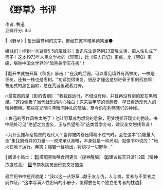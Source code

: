 # 《野草》书评

作者: 鲁迅  
豆瓣评分: 9.5  



📖《野草》| 鲁迅最锋利的文字，都藏在这本暗黑诗集里🌑

姐妹们！挖到一本豆瓣9.5的宝藏书！鲁迅先生竟然用23篇散文诗，把人性扎成了筛子！这本1973年人民文学社的《野草》，比《狂人日记》更疯，比《阿Q》更痛，堪称中国文学界的"暗黑美学天花板"！

🌿翻开书就被开篇《秋夜》暴击："在我的后园，可以看见墙外有两株树，一株是枣树，还有一株也是枣树。"初读觉得重复，细品才懂这是刻进骨子里的孤独啊！鲁迅式的黑色幽默，总在荒诞里藏着刀锋。

🔥最震撼的是《影的告别》："我独自远行，不但没有你，并且再没有别的影在黑暗里。"这段像极了当代社恐的内心独白！原来百年前的觉醒者，早已看透现代人的精神困境。那些在光明与黑暗间挣扎的隐喻，至今仍在刺痛我们的神经。

✨鲁迅的写作风格太绝了！他让野草成为燃烧的意象，用梦境撕开现实的伪装。书中随处可见"绝望之为虚妄，正与希望相同"这类哲学金句，建议全文划线背诵！

💡为什么推荐给焦虑的现代人？当你被内卷压得喘不过气时，会在这本"负能量大全"里找到奇异的力量——原来承认黑暗，本身就是一种光明。就像书中说的："地火在地下运行，奔突；熔岩一旦喷出，将烧尽一切野草..."

🌟阅读小贴士：
1️⃣搭配黑咖啡食用更佳（提神醒脑）
2️⃣建议每天只读1-2篇（精神浓度过高）
3️⃣书摘发朋友圈秒变文艺酷盖

最后用书中短评收尾："我以这一丛野草...献于友与仇，人与兽，爱者与不爱者之前作证。"这本写满人性密码的小册子，值得放在每个独立思考者的枕边🌙

